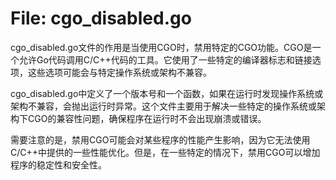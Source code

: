 # File: cgo_disabled.go

cgo_disabled.go文件的作用是当使用CGO时，禁用特定的CGO功能。CGO是一个允许Go代码调用C/C++代码的工具。它使用了一些特定的编译器标志和链接选项，这些选项可能会与特定操作系统或架构不兼容。

cgo_disabled.go中定义了一个版本号和一个函数，如果在运行时发现操作系统或架构不兼容，会抛出运行时异常。这个文件主要用于解决一些特定的操作系统或架构下CGO的兼容性问题，确保程序在运行时不会出现崩溃或错误。 

需要注意的是，禁用CGO可能会对某些程序的性能产生影响，因为它无法使用C/C++中提供的一些性能优化。但是，在一些特定的情况下，禁用CGO可以增加程序的稳定性和安全性。

